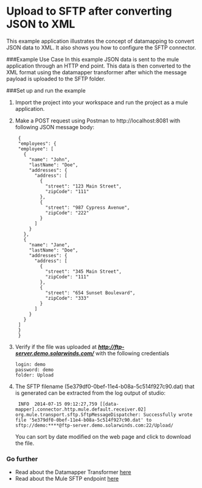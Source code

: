 # Upload to SFTP after converting JSON to XML  

This example application illustrates the concept of datamapping to convert JSON data to XML. It also shows you how to configure the SFTP connector.

###Example Use Case
In this example JSON data is sent to the mule application through an HTTP end point. This data is then converted to the XML format using the datamapper transformer after which the message payload is uploaded to the SFTP folder. 

###Set up and run the example
1. Import the project into your workspace and run the project as a mule application.

2. Make a POST request using Postman to http://localhost:8081 with following JSON message body:

	    {
	    "employees": {
	    "employee": [
	      {
	        "name": "John",
	        "lastName": "Doe",
	        "addresses": {
	          "address": [
	            {
	              "street": "123 Main Street",
	              "zipCode": "111"
	            },
	            {
	              "street": "987 Cypress Avenue",
	              "zipCode": "222"
	            }
	          ]
	        }
	      },
	      {
	        "name": "Jane",
	        "lastName": "Doe",
	        "addresses": {
	          "address": [
	            {
	              "street": "345 Main Street",
	              "zipCode": "111"
	            },
	            {
	              "street": "654 Sunset Boulevard",
	              "zipCode": "333"
	            }
	          ]
	        }
	      }
	    ]
	    }
	    } 
	
3. Verify if the file was uploaded at ***http://ftp-server.demo.solarwinds.com/*** with the following credentials

       login: demo
       password: demo
       folder: Upload

4. The SFTP filename (5e379df0-0bef-11e4-b08a-5c514f927c90.dat) that is generated can be extracted from the log output of studio:

	    INFO  2014-07-15 09:12:27,759 [[data-mapper].connector.http.mule.default.receiver.02] org.mule.transport.sftp.SftpMessageDispatcher: Successfully wrote file '5e379df0-0bef-11e4-b08a-5c514f927c90.dat' to sftp://demo:****@ftp-server.demo.solarwinds.com:22/Upload/

   You can sort by date modified on the web page and click to download the file.
   
### Go further
* Read about the Datamapper Transformer [here](http://www.mulesoft.org/documentation/display/current/Datamapper+User+Guide+and+Reference)
* Read about the Mule SFTP endpoint [here](http://www.mulesoft.org/documentation/display/current/SFTP+Transport+Reference)
